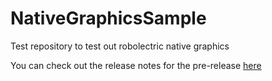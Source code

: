 # NativeGraphicsSample
Test repository to test out robolectric native graphics

You can check out the release notes for the pre-release [here](https://github.com/robolectric/robolectric/releases)
